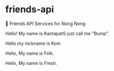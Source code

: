 # friends-api
🐶 Friends API Services for Nong Nong

Hello! My name is KantapatS just call me "Bump".

Hello my nickname is Kom

Hello, My name is Folk.

Hello, My name is Fresh.
